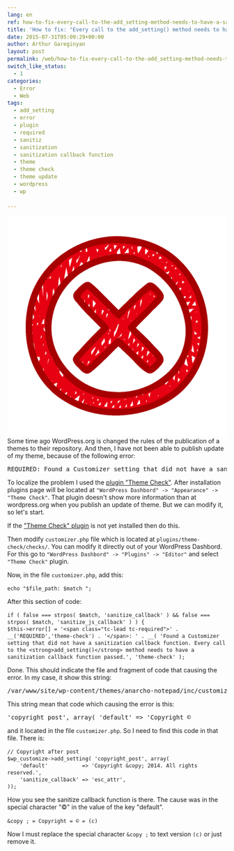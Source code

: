 ```yaml
---
lang: en
ref: how-to-fix-every-call-to-the-add_setting-method-needs-to-have-a-sanitization
title: 'How to fix: "Every call to the add_setting() method needs to have a sanitization"'
date: 2015-07-31T05:09:29+00:00
author: Arthur Gareginyan
layout: post
permalink: /web/how-to-fix-every-call-to-the-add_setting-method-needs-to-have-a-sanitization.html
switch_like_status:
  - 1
categories:
  - Error
  - Web
tags:
  - add_setting
  - error
  - plugin
  - required
  - sanitiz
  - sanitization
  - sanitization callback function
  - theme
  - theme check
  - theme update
  - wordpress
  - wp

---
```


![thumb](/images/error.png)
Some time ago WordPress.org is changed the rules of the publication of a themes to their repository. And then, I have not been able to publish update of my theme, because of the following error:


<pre>
REQUIRED: Found a Customizer setting that did not have a sanitization callback function. Every call to the add_setting() method needs to have a sanitization callback function passed.
</pre>

To localize the problem I used the <a href="https://wordpress.org/plugins/theme-check/" target="_blank">plugin "Theme Check"</a>. After installation plugins page will be located at `"WordPress Dashbord" -> "Appearance" -> "Theme Check"`. That plugin doesn't show more information than at wordpress.org when you publish an update of theme. But we can modify it, so let's start.

If the <a href="https://wordpress.org/plugins/theme-check/" target="_blank">"Theme Check" plugin</a> is not yet installed then do this.

Then modify `customizer.php` file which is located at `plugins/theme-check/checks/`. You can modify it directly out of your WordPress Dashbord. For this go to `"WordPress Dashbord" -> "Plugins" -> "Editor"` and select `"Theme Check"` plugin.

Now, in the file `customizer.php`, add this:

```
echo "$file_path: $match ";
```

After this section of code:

```
if ( false === strpos( $match, 'sanitize_callback' ) && false === strpos( $match, 'sanitize_js_callback' ) ) {
$this->error[] = '<span class="tc-lead tc-required">' . __('REQUIRED','theme-check') . '</span>: ' . __( 'Found a Customizer setting that did not have a sanitization callback function. Every call to the <strong>add_setting()</strong> method needs to have a sanitization callback function passed.', 'theme-check' );
```

Done. This should indicate the file and fragment of code that causing the error. In my case, it show this string:
<pre>
/var/www/site/wp-content/themes/anarcho-notepad/inc/customizer.php: 'copyright_post', array( 'default' => 'Copyright ©
</pre>

This string mean that code which causing the error is this:

<pre>
'copyright_post', array( 'default' => 'Copyright ©
</pre>

and it located in the file `customizer.php`. So I need to find this code in that file. There is:

```
// Copyright after post
$wp_customize->add_setting( 'copyright_post', array(
	'default'			=> 'Copyright &copy; 2014. All rights reserved.',
	'sanitize_callback'	=> 'esc_attr',
));
```

How you see the sanitize callback function is there. The cause was in the special character "&copy;" in the value of the key "default".

`&copy ; = Copyright = © = (c)`

Now I must replace the special character `&copy ;` to text version `(c)` or just remove it.
